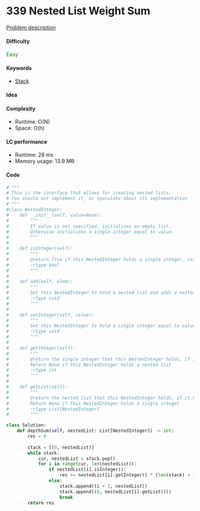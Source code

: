 339 Nested List Weight Sum
=======================
[Problem description](https://leetcode.com/problems/nested-list-weight-sum/)

#### Difficulty
<span style="color:green">Easy</span>

#### Keywords
- [Stack](../categories/stack.md)

#### Idea

#### Complexity
- Runtime: O(N)
- Space: O(h)
  
#### LC performance
- Runtime: 28 ms
- Memory usage: 13.9 MB

#### Code
```python
# """
# This is the interface that allows for creating nested lists.
# You should not implement it, or speculate about its implementation
# """
#class NestedInteger:
#    def __init__(self, value=None):
#        """
#        If value is not specified, initializes an empty list.
#        Otherwise initializes a single integer equal to value.
#        """
#
#    def isInteger(self):
#        """
#        @return True if this NestedInteger holds a single integer, rather than a nested list.
#        :rtype bool
#        """
#
#    def add(self, elem):
#        """
#        Set this NestedInteger to hold a nested list and adds a nested integer elem to it.
#        :rtype void
#        """
#
#    def setInteger(self, value):
#        """
#        Set this NestedInteger to hold a single integer equal to value.
#        :rtype void
#        """
#
#    def getInteger(self):
#        """
#        @return the single integer that this NestedInteger holds, if it holds a single integer
#        Return None if this NestedInteger holds a nested list
#        :rtype int
#        """
#
#    def getList(self):
#        """
#        @return the nested list that this NestedInteger holds, if it holds a nested list
#        Return None if this NestedInteger holds a single integer
#        :rtype List[NestedInteger]
#        """

class Solution:
    def depthSum(self, nestedList: List[NestedInteger]) -> int:
        res = 0
        
        stack = [(0, nestedList)]
        while stack:
            cur, nestedList = stack.pop()
            for i in range(cur, len(nestedList)):
                if nestedList[i].isInteger():
                    res += nestedList[i].getInteger() * (len(stack) + 1)
                else:
                    stack.append((i + 1, nestedList))
                    stack.append((0, nestedList[i].getList()))
                    break
        return res
```